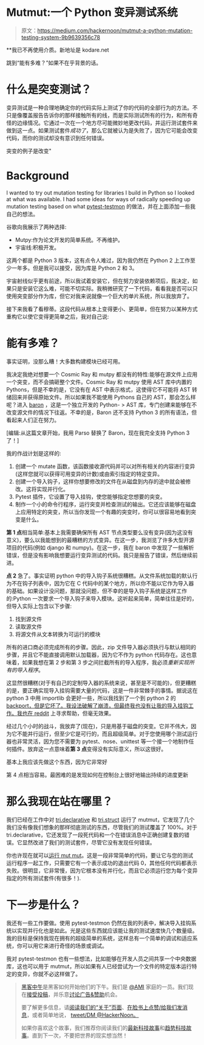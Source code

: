# Mutmut:一个 Python 变异测试系统

> 原文：<https://medium.com/hackernoon/mutmut-a-python-mutation-testing-system-9b9639356c78>

**我已不再使用介质。新地址是 kodare.net

跳到“能有多难？”如果不在乎背景的话。

# 什么是突变测试？

变异测试是一种合理地确定你的代码实际上测试了你的代码的全部行为的方法。不只是像覆盖报告告诉你的那样接触所有的线，而是实际测试所有的行为，和所有奇怪的边缘情况。它通过一次在一个地方尽可能微妙地更改代码，并运行测试套件来做到这一点。如果测试套件*成功了*，那么它就被认为是失败了，因为它可能会改变代码，而你的测试却没有意识到任何错误。

突变的例子是改变"

# Background

I wanted to try out mutation testing for libraries I build in Python so I looked at what was available. I had some ideas for ways of radically speeding up mutation testing based on what [pytest-testmon](https://github.com/tarpas/pytest-testmon) 的做法，并在上面添加一些我自己的想法。

谷歌向我展示了两种选择:

*   Mutpy:作为论文开发的简单系统。不再维护。
*   宇宙线:积极开发。

这两个都是 Python 3 版本，这有点令人难过，因为我仍然在 Python 2 上工作至少一年多。但是我可以接受，因为库是 Python 2 和 3。

宇宙射线似乎更有前途，所以我试着安装它，但在努力安装依赖项后，我决定，如果只是安装它这么难，可能不切实际。我稍微研究了一下代码，看看我是否可以只使用突变部分作为库，但它对我来说就像一个巨大的单片系统，所以我放弃了。

接下来我看了看穆蒂。这段代码从根本上变得更小、更简单，但在努力以某种方式重构它以使它变得更简单之后，我对自己说:

# 能有多难？

事实证明，没那么糟！大多数构建模块已经可用。

我决定我绝对想要一个 Cosmic Ray 和 mutpy 都没有的特性:能够在源文件上应用一个突变，而不会搞砸整个文件。Cosmic Ray 和 mutpy 使用 AST 库中内置的 Pythons，但是不幸的是，它没有在 AST 中表示格式，这使得它不可能将 AST 转储回来并获得原始文件。所以如果我不能使用 Pythons 自己的 AST，那会怎么样呢？进入 [baron](http://baron.pycqa.org/en/latest/) ，这是一个独立开发的 Python- > AST 库，专门创建来能够在不改变源文件的情况下往返。不幸的是，Baron 还不支持 Python 3 的所有语法，但看起来人们正在努力。

[编辑:从这篇文章开始，我用 Parso 替换了 Baron，现在我完全支持 Python 3 了！]

我的作战计划是这样的:

1.  创建一个 mutate 函数，该函数接收源代码并可以对所有相关的内容进行变异(这样您就可以获得可用变异的计数)或由索引指定的特定变异。
2.  创建一个导入钩子，这样你想要修改的文件在从磁盘到内存的途中就会被修改。这将实现并行化。
3.  Pytest 插件，它设置了导入挂钩，使您能够指定您想要的突变。
4.  制作一个小的命令行程序，运行突变并检查测试的输出。它还应该能够在磁盘上应用特定的突变，所以当你发现一个有趣的突变时，你可以很容易地看到突变是什么。

**第 1 点**相当简单:基本上我需要确保所有 AST 节点类型要么没有变异(因为这没有意义)，要么以我能想到的最糟糕的方式变异。在这一步，我浏览了许多大型开源项目的代码(例如 django 和 numpy)。在这一步，我在 baron 中发现了一些解析错误，但是没有影响我想要运行变异测试的代码。我只是报告了错误，然后继续前进。

**点 2** 急了。事实证明 python 中的导入钩子系统很糟糕。从文件系统加载的默认行为不在钩子列表中，因为它在 C 代码中的某个地方，所以你不能以它作为导入器的基础。如果设计没问题，那就没问题，但不幸的是导入钩子系统是这样工作的:Python 一次要求一个导入钩子来导入模块。这听起来简单，简单往往是好的，但导入实际上包含以下步骤:

1.  找到源文件
2.  读取源文件
3.  将源文件从文本转换为可运行的模块

所有的进口商必须完成所有的步骤。因此，zip 文件导入器必须执行与默认相同的步骤，并且它不能直接调用默认加载器，因为它不作为 python 代码存在。这也意味着，如果我想在第 2 步和第 3 步之间拦截所有的导入程序，我必须*重新实现所有的导入程序*。

这显然很糟糕(对于有自己的定制导入器的系统来说，甚至是不可能的)，但更糟糕的是，要正确实现导入挂钩需要大量的代码，这是一件非常棘手的事情。据说这在 python 3 中用 importlib 会更好一些，所以我找到了一个到 python 2 的 [backport，但是它坏了。我设法破解了崩溃，但最终我也没有让我的导入挂钩工作。我](https://bitbucket.org/ericsnowcurrently/importlib2/)[也在 reddit](https://www.reddit.com/r/Python/comments/5e0yfn/import_hook_help_for_mutation_testing_lib/) 上寻求帮助，但毫无效果。

经过几个小时的战斗，我放弃了(现在)，只是用基于磁盘的突变。它并不伟大，因为它不能并行运行，但至少它是可行的，而且超级简单。对于您使用哪个测试运行器也非常灵活，因为您不需要为 pytest、nose、unittest 等一个接一个地制作任何插件。放弃这一点意味着**第 3 点**变得没有实际意义，所以这很好。

基本上我应该先做这个东西，因为它非常好

第 4 点相当容易。最困难的是发现如何在控制台上很好地输出持续的进度更新

# 那么我现在站在哪里？

我们已经在工作中对 [tri.declarative](https://github.com/trioptima/tri.declarative/) 和 [tri.struct](https://github.com/trioptima/tri.struct) 运行了 mutmut，它发现了几个我们没有像我们想象的那样彻底测试的东西，尽管我们的测试覆盖了 100%。对于 tri.declarative，它还发现了一段死代码和一个在错误消息中正确创建复数的错误。它显然改进了我们的测试套件，尽管它没有发现任何错误。

你也许现在就可以[运行 mut mut](https://github.com/boxed/mutmut)。这是一段非常简单的代码，要让它与您的测试运行程序一起工作，只需要它有一个表示成功的退出代码 0，其他任何代码都表示失败。很明显，它非常慢，因为它根本没有并行化，而且它必须运行您为每个变异指定的所有测试套件(有很多！).

# 下一步是什么？

我还有一些工作要做。使用 pytest-testmon 仍然在我的列表中，解决导入挂钩系统以实现并行化也是如此。光是这些东西就应该能让我的测试速度快几个数量级。我的目标是保持我现在拥有的超级简单的系统，这样总有一个简单的调试和适应系统，你可以用它来进行奇怪的场景或调试。

我对 pytest-testmon 也有一些想法，比如能够在开发人员之间共享一个中央数据库，这也可以用于 mutmut，所以如果有人已经尝试为一个文件的特定版本运行特定的变异，你就不必这样做了。

> [黑客中午](http://bit.ly/Hackernoon)是黑客如何开始他们的下午。我们是 [@AMI](http://bit.ly/atAMIatAMI) 家庭的一员。我们现在[接受投稿](http://bit.ly/hackernoonsubmission)，并乐意[讨论广告&赞助](mailto:partners@amipublications.com)机会。
> 
> 要了解更多信息，请[阅读我们的“关于”页面](https://goo.gl/4ofytp)、[在脸书上点赞/给我们发消息](http://bit.ly/HackernoonFB)，或者简单地说， [tweet/DM @HackerNoon。](https://goo.gl/k7XYbx)
> 
> 如果你喜欢这个故事，我们推荐你阅读我们的[最新科技故事](http://bit.ly/hackernoonlatestt)和[趋势科技故事](https://hackernoon.com/trending)。直到下一次，不要把世界的现实想当然！